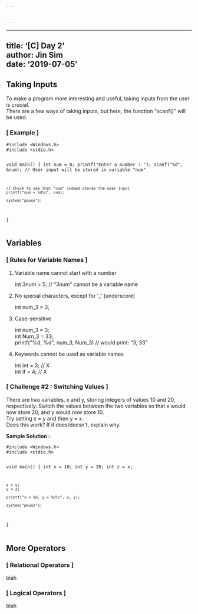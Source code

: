 ```yaml
---


---
```


<hr>
<h2 id="title-c-day-2author-jin-simdate-2019-07-05">title: ‘[C] Day 2’<br>
author: Jin Sim<br>
date: ‘2019-07-05’</h2>
<h2 id="taking-inputs">Taking Inputs</h2>
<p>To make a program more interesting and useful, taking inputs from the user is crucial.<br>
There are a few ways of taking inputs, but here, the function “scanf()” will be used.</p>
<h3 id="example-">[ Example ]</h3>
<pre><code>#include &lt;Windows.h&gt;
#include &lt;stdio.h&gt;

void main() {
    int num = 0;
    printf("Enter a number : ");
    scanf("%d", &amp;num); // User input will be stored in variable "num"
    
    // Check to see that "num" indeed stores the user input
    printf("num = %d\n", num);	

    system("pause");
}
</code></pre>
<h2 id="variables">Variables</h2>
<h3 id="rules-for-variable-names-">[ Rules for Variable Names ]</h3>
<ol>
<li>
<p>Variable name cannot start with a number</p>
<p>int 3num = 5;		// “3num” cannot be a variable name</p>
</li>
<li>
<p>No special characters, except for ‘_’ (underscore)</p>
<p>int num_3 = 3;</p>
</li>
<li>
<p>Case-sensitive</p>
<p>int num_3 = 3;<br>
int Num_3 = 33;<br>
printf("%d, %d", num_3, Num_3)		// would print: “3, 33”</p>
</li>
<li>
<p>Keywords cannot be used as variable names</p>
<p>int int = 3;		// X<br>
int if = 4;			// X</p>
</li>
</ol>
<h3 id="challenge-2--switching-values-">[ Challenge #2 : Switching Values ]</h3>
<p>There are two variables, x and y, storing integers of values 10 and 20, respectively. Switch the values between the two variables so that x would now store 20, and y would now store 10.<br>
Try setting x = y and then y = x.<br>
Does this work? If it does/doesn’t, explain why.</p>
<p><strong>Sample Solution :</strong></p>
<pre><code>#include &lt;Windows.h&gt;
#include &lt;stdio.h&gt;

void main() {
    int x = 10;
    int y = 20;
    int z = x;
    
    x = y;
    y = z;
    
    printf("x = %d, y = %d\n", x, y);
    
    system("pause");
}
</code></pre>
<h2 id="more-operators">More Operators</h2>
<h3 id="relational-operators-">[ Relational Operators ]</h3>
<p>blah</p>
<h3 id="logical-operators-">[ Logical Operators ]</h3>
<p>blah</p>

